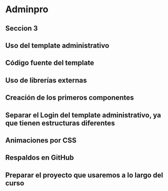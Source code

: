 # Adminpro

## Seccion 3
## Uso del template administrativo
## Código fuente del template
## Uso de librerías externas
## Creación de los primeros componentes
## Separar el Login del template administrativo, ya que tienen estructuras diferentes
## Animaciones por CSS
## Respaldos en GitHub
## Preparar el proyecto que usaremos a lo largo del curso
